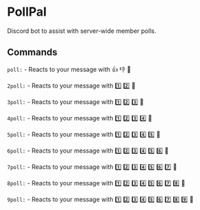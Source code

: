 # PollPal

Discord bot to assist with server-wide member polls.

## Commands

`poll:` - Reacts to your message with 👍 👎 🤷

`2poll:` - Reacts to your message with 1️⃣ 2️⃣ 🤷

`3poll:` - Reacts to your message with 1️⃣ 2️⃣ 3️⃣ 🤷

`4poll:` - Reacts to your message with 1️⃣ 2️⃣ 3️⃣ 4️⃣ 🤷

`5poll:` - Reacts to your message with 1️⃣ 2️⃣ 3️⃣ 4️⃣ 5️⃣ 🤷

`6poll:` - Reacts to your message with 1️⃣ 2️⃣ 3️⃣ 4️⃣ 5️⃣ 6️⃣ 🤷

`7poll:` - Reacts to your message with 1️⃣ 2️⃣ 3️⃣ 4️⃣ 5️⃣ 6️⃣ 7️⃣ 🤷

`8poll:` - Reacts to your message with 1️⃣ 2️⃣ 3️⃣ 4️⃣ 5️⃣ 6️⃣ 7️⃣ 8️⃣ 🤷

`9poll:` - Reacts to your message with 1️⃣ 2️⃣ 3️⃣ 4️⃣ 5️⃣ 6️⃣ 7️⃣ 8️⃣ 9️⃣ 🤷